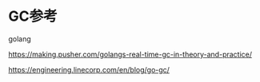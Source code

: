 # GC参考

 golang

https://making.pusher.com/golangs-real-time-gc-in-theory-and-practice/ 

 https://engineering.linecorp.com/en/blog/go-gc/ 